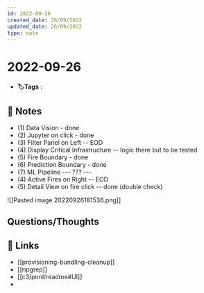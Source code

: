 ```yaml
---
id: 2022-09-26
created_date: 26/09/2022
updated_date: 26/09/2022
type: note
---
```


#  2022-09-26
- **🏷️Tags** :   
[ ](#anki-card)
## 📝 Notes
- (1) Data Vision - done
- (2) Jupyter on click - done
- (3) Filter Panel on Left -- EOD
- (4) Display Critical Infrastructure -- logic there but to be tested
- (5) Fire Boundary - done
- (6) Prediction Boundary - done
- (7) ML Pipeline --- ??? --- 
- (4) Active Fires on Right -- EOD
- (5) Detail View on fire click -- done (double check)


![[Pasted image 20220926181536.png]]




## Questions/Thoughts


## 🔗 Links
- [[provisioning-bundling-cleanup]] 
- [[ripgrep]] 
- [[c3/pnnl/readme#UI]] 
- 